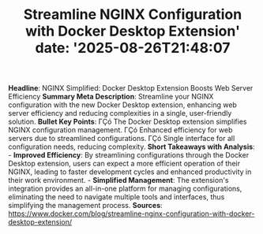 ﻿---
title: "Streamline NGINX Configuration with Docker Desktop Extension'
date: '2025-08-26T21:48:07"
category: "Markets"
summary: ""
slug: "streamline nginx configuration with docker desktop extension"
source_urls:
  - "https://www.docker.com/blog/streamline-nginx-configuration-with-docker-desktop-extension/"
seo:
  title: "Streamline NGINX Configuration with Docker Desktop Extension | Hash n Hedge'
  description: '"
  keywords: ["news", "markets", "brief"]
---
**Headline**:  NGINX Simplified: Docker Desktop Extension Boosts Web Server Efficiency  **Summary Meta Description**:  Streamline your NGINX configuration with the new Docker Desktop extension, enhancing web server efficiency and reducing complexities in a single, user-friendly solution.  **Bullet Key Points**:   ΓÇó The Docker Desktop extension simplifies NGINX configuration management. ΓÇó Enhanced efficiency for web servers due to streamlined configurations. ΓÇó Single interface for all configuration needs, reducing complexity.  **Short Takeaways with Analysis**:  - **Improved Efficiency**: By streamlining configurations through the Docker Desktop extension, users can expect a more efficient operation of their NGINX, leading to faster development cycles and enhanced productivity in their work environment. - **Simplified Management**: The extension's integration provides an all-in-one platform for managing configurations, eliminating the need to navigate multiple tools and interfaces, thus simplifying the management process.  **Sources**:  https://www.docker.com/blog/streamline-nginx-configuration-with-docker-desktop-extension/ 
